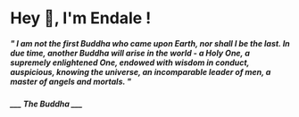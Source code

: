 <h1 title="head"> Hey 👋, I'm Endale !</h1>

**<h5><i>" I am not the first Buddha who came upon Earth, nor shall I be the last. In due time, another Buddha will arise in the world - a Holy One, a supremely enlightened One, endowed with wisdom in conduct, auspicious, knowing the universe, an incomparable leader of men, a master of angels and mortals. "</i></h5>**

*<b>___ The Buddha ___</b>*
